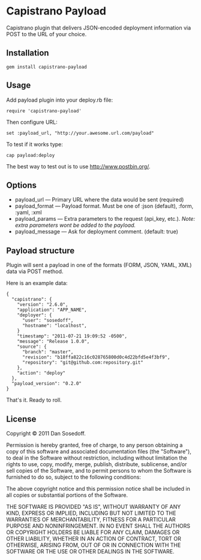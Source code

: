 
# Capistrano Payload

Capistrano plugin that delivers JSON-encoded deployment information via POST to the URL of your choice.

## Installation

    gem install capistrano-payload
    
## Usage

Add payload plugin into your deploy.rb file:

    require 'capistrano-payload'
    
Then configure URL:

    set :payload_url, "http://your.awesome.url.com/payload"

To test if it works type:

    cap payload:deploy
    
The best way to test out is to use http://www.postbin.org/.

## Options

- payload_url     &mdash; Primary URL where the data would be sent (required)
- payload_format  &mdash; Payload format. Must be one of :json (default), :form, :yaml, :xml
- payload_params  &mdash; Extra parameters to the request (api_key, etc.). *Note: extra parameters wont be added to the payload.*
- payload_message &mdash; Ask for deployment comment. (default: true)

## Payload structure

Plugin will sent a payload in one of the formats (FORM, JSON, YAML, XML) data via POST method.

Here is an example data:

    {
      "capistrano": {
        "version": "2.6.0",
        "application": "APP_NAME",
        "deployer": {
          "user": "sosedoff",
          "hostname": "localhost",
        }
        "timestamp": "2011-07-21 19:09:52 -0500",
        "message": "Release 1.0.0", 
        "source": {
          "branch": "master",
          "revision": "b18ffa822c16c028765800d0c4d22bfd5e4f3bf9",
          "repository": "git@github.com:repository.git"
        },
        "action": "deploy"
      },
      "payload_version": "0.2.0"
    }

That's it. Ready to roll.

## License

Copyright © 2011 Dan Sosedoff.

Permission is hereby granted, free of charge, to any person obtaining a copy of this software and associated documentation files (the "Software"), to deal in the Software without restriction, including without limitation the rights to use, copy, modify, merge, publish, distribute, sublicense, and/or sell copies of the Software, and to permit persons to whom the Software is furnished to do so, subject to the following conditions:

The above copyright notice and this permission notice shall be included in all copies or substantial portions of the Software.

THE SOFTWARE IS PROVIDED "AS IS", WITHOUT WARRANTY OF ANY KIND, EXPRESS OR IMPLIED, INCLUDING BUT NOT LIMITED TO THE WARRANTIES OF MERCHANTABILITY, FITNESS FOR A PARTICULAR PURPOSE AND NONINFRINGEMENT. IN NO EVENT SHALL THE AUTHORS OR COPYRIGHT HOLDERS BE LIABLE FOR ANY CLAIM, DAMAGES OR OTHER LIABILITY, WHETHER IN AN ACTION OF CONTRACT, TORT OR OTHERWISE, ARISING FROM, OUT OF OR IN CONNECTION WITH THE SOFTWARE OR THE USE OR OTHER DEALINGS IN THE SOFTWARE.